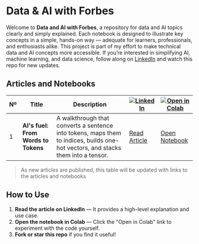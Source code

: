 # Data & AI with Forbes

Welcome to **Data and AI with Forbes**, a repository for data and AI topics clearly and simply explained. Each notebook is designed to illustrate key concepts in a simple, hands-on way — adequate for learners, professionals, and enthusiasts alike. This project is part of my effort to make technical data and AI concepts more accessible. If you’re interested in simplifying AI, machine learning, and data science, follow along on [LinkedIn](https://www.linkedin.com/in/bernardoforbescosta/) and watch this repo for new updates.


## Articles and Notebooks

| Nº | Title | Description | [![LinkedIn](https://img.shields.io/badge/Article-LinkedIn-blue?logo=linkedin)](https://www.linkedin.com/in/bernardoforbescosta/) | [![Open in Colab](https://img.shields.io/badge/Open-Colab-yellow?logo=google-colab)](https://colab.research.google.com) |
|-|-------|-------------|-----------------------------------------------------|-------------------------------------------------------------|
| 1 | **AI's fuel: From Words to Tokens** | A walkthrough that converts a sentence into tokens, maps them to indices, builds one-hot vectors, and stacks them into a tensor. | [Read Article](https://www.linkedin.com/in/your-profile/) | [Open Notebook](https://colab.research.google.com/github/bforbesc/Data-AI-with-Forbes/blob/main/notebooks/1-ai-fuel-from-text-to-tokens-to-tensors.ipynb) |

> As new articles are published, this table will be updated with links to the articles and notebooks


## How to Use

1. **Read the article on LinkedIn** — It provides a high-level explanation and use case.
2. **Open the notebook in Colab** — Click the "Open in Colab" link to experiment with the code yourself.
3. **Fork or star this repo** if you find it useful!
